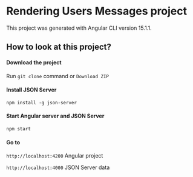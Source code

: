 # Rendering Users Messages project

This project was generated with Angular CLI version 15.1.1.

## How to look at this project?

#### Download the project
Run `git clone` command or `Download ZIP`

#### Install JSON Server 

```
npm install -g json-server
```

#### Start Angular server and JSON Server

```
npm start
```

#### Go to

`http://localhost:4200` Angular project

`http://localhost:4000` JSON Server data

